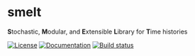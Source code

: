 # smelt
**S**tochastic, **M**odular, and **E**xtensible **L**ibrary for **T**ime histories

[![License](https://img.shields.io/badge/License-GPL%20v3-blue.svg)](https://raw.githubusercontent.com/shellshocked2003/Stochastic-Loading-Module/master/LICENSE)
[![Documentation](https://img.shields.io/badge/docs-doxygen-blue.svg)](https://shellshocked2003.github.io/Stochastic-Loading-Module)
[![Build status](https://travis-ci.org/shellshocked2003/smelt.svg?branch=master)](https://travis-ci.org/shellshocked2003/smelt/builds)
